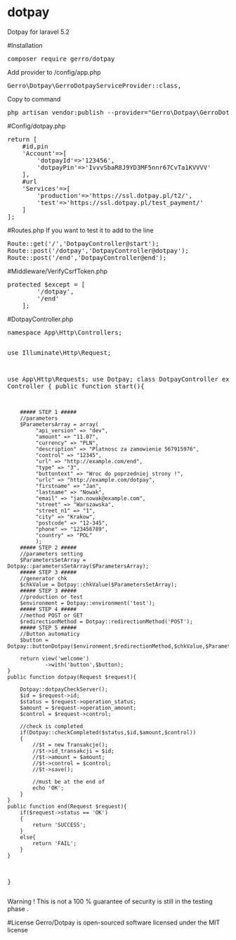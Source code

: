 # dotpay

Dotpay for laravel 5.2

#Installation
<div class="highlight highlight-source-shell"><pre>composer require gerro/dotpay</pre></div>

Add provider to /config/app.php
<div class="highlight highlight-source-shell"><pre>Gerro\Dotpay\GerroDotpayServiceProvider::class,</pre></div>

Copy to command
<div class="highlight highlight-source-shell"><pre>php artisan vendor:publish --provider="Gerro\Dotpay\GerroDotpayServiceProvider"</pre></div>

#Config/dotpay.php
<div class="highlight highlight-source-shell">
<pre>
return [
	#id,pin
	'Account'=>[
		'dotpayId'=>'123456',
		'dotpayPin'=>'IvvvSbaR8J9YD3MF5nnr67CvTa1KVVVV'
	],
	#url
	'Services'=>[
		'production'=>'https://ssl.dotpay.pl/t2/',
		'test'=>'https://ssl.dotpay.pl/test_payment/'
	]
];
</pre>
</div>

#Routes.php
If you want to test it to add to the line
<div class="highlight highlight-source-shell">
<pre>Route::get('/','DotpayController@start');
Route::post('/dotpay','DotpayController@dotpay');
Route::post('/end','DotpayController@end');</pre>
</div>

#Middleware/VerifyCsrfToken.php
<div class="highlight highlight-source-shell">
<pre>
protected $except = [
        '/dotpay',
        '/end'
    ];
</pre>
</div>

#DotpayController.php
<div class="highlight highlight-source-shell">
<pre>
namespace App\Http\Controllers;

use Illuminate\Http\Request;

use App\Http\Requests;
use Dotpay;
class DotpayController extends Controller
{
    public function start(){

        ##### STEP 1 #####
        //parameters
        $ParametersArray = array(
             "api_version" => "dev",
             "amount" => "11.07",
             "currency" => "PLN",
             "description" => "Platnosc za zamowienie 567915976",
             "control" => "12345",
             "url" => "http://example.com/end",
             "type" => "3",
             "buttontext" => "Wroc do poprzedniej strony !",
             "urlc" => "http://example.com/dotpay",
             "firstname" => "Jan",
             "lastname" => "Nowak",
             "email" => "jan.nowak@example.com",
             "street" => "Warszawska",
             "street_n1" => "1",
             "city" => "Krakow",
             "postcode" => "12-345",
             "phone" => "123456789",
             "country" => "POL"
             );
        ##### STEP 2 #####
        //parameters setting
        $ParametersSetArray = Dotpay::parametersSetArray($ParametersArray);
        ##### STEP 3 #####
        //generator chk
        $chkValue = Dotpay::chkValue($ParametersSetArray);
        ##### STEP 3 #####
        //production or test
        $environment = Dotpay::environment('test');
        ##### STEP 4 #####
        //method POST or GET
        $redirectionMethod = Dotpay::redirectionMethod('POST');
        ##### STEP 5 #####  
        //Button automaticy
        $button = Dotpay::buttonDotpay($environment,$redirectionMethod,$chkValue,$ParametersSetArray);

    	return view('welcome')
                ->with('button',$button);
    }
    public function dotpay(Request $request){
        
        Dotpay::dotpayCheckServer();
        $id = $request->id;
        $status = $request->operation_status;
        $amount = $request->operation_amount;
        $control = $request->control;

        //check is completed
        if(Dotpay::checkCompleted($status,$id,$amount,$control))
        {
            //$t = new Transakcje();
            //$t->id_transakcji = $id;
            //$t->amount = $amount;
            //$t->control = $control;
            //$t->save();
            
            //must be at the end of
            echo 'OK';
        }
    }
    public function end(Request $request){
    	if($request->status == 'OK')
    	{
    		return 'SUCCESS';
    	}
    	else{
    		return 'FAIL';
    	}
    }

}
</pre>
</div>

Warning ! This is not a 100 % guarantee of security is still in the testing phase .


#License
Gerro/Dotpay is open-sourced software licensed under the MIT license


